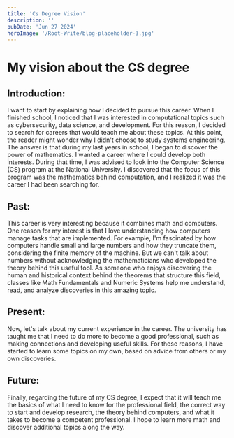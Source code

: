 ```yaml
---
title: 'Cs Degree Vision'
description: ''
pubDate: 'Jun 27 2024'
heroImage: '/Root-Write/blog-placeholder-3.jpg'
---
```


# My vision about the CS degree
## Introduction:
I want to start by explaining how I decided to pursue this career. When I finished school, I noticed that I was interested in computational topics such as cybersecurity, data science, and development. For this reason, I decided to search for careers that would teach me about these topics. At this point, the reader might wonder why I didn't choose to study systems engineering. The answer is that during my last years in school, I began to discover the power of mathematics. I wanted a career where I could develop both interests. During that time, I was advised to look into the Computer Science (CS) program at the National University. I discovered that the focus of this program was the mathematics behind computation, and I realized it was the career I had been searching for.

## Past:
This career is very interesting because it combines math and computers. One reason for my interest is that I love understanding how computers manage tasks that are implemented. For example, I'm fascinated by how computers handle small and large numbers and how they truncate them, considering the finite memory of the machine. But we can't talk about numbers without acknowledging the mathematicians who developed the theory behind this useful tool. As someone who enjoys discovering the human and historical context behind the theorems that structure this field, classes like Math Fundamentals and Numeric Systems help me understand, read, and analyze discoveries in this amazing topic.

## Present:
Now, let's talk about my current experience in the career. The university has taught me that I need to do more to become a good professional, such as making connections and developing useful skills. For these reasons, I have started to learn some topics on my own, based on advice from others or my own discoveries.

## Future:
Finally, regarding the future of my CS degree, I expect that it will teach me the basics of what I need to know for the professional field, the correct way to start and develop research, the theory behind computers, and what it takes to become a competent professional. I hope to learn more math and discover additional topics along the way.